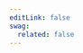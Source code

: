 ```yaml
---
editLink: false
swag:
  related: false
---
```


<SwagLanding>
    <template #title>Cart</template>
    <template #description>
        <p align='justify'>A well-designed cart can significantly impact customer's shopping experience. Shopware's cart functionality handles all cart operations with ease and efficiency while offering customers a smooth and hassle-free shopping journey. You have the flexibility to customize pricing calculations, discounts, cart line items, and even implement custom cart operations to meet your unique business needs.</p>
        <h1>Capabilities</h1>
    </template>
    <template #im>
        <img src="../../../public/landing/apps/cartstore.PNG"/>
    </template>
    <template #exposed>
        <SwagLandingCardList>
            <template #title>
                Get Ready To Elevate Your Online Store with Shopware's Feature-Rich Cart Functionalities
            </template>
            <template #cards>
                <SwagLandingCard link="/docs/guides/plugins/apps/app-scripts/cart-manipulation#calculating-the-cart">
                    <template #title>Calculate cart</template>
                    <template #sub><b>Auto-calculate - Total cost update with new products and discounts.</b></template>
                    <template #icon>
                        <HeroIcons.CalculatorIcon class="h-10 w-10 text-blue-500" />
                    </template>
                </SwagLandingCard>
                <SwagLandingCard link="/docs/guides/plugins/apps/app-scripts/cart-manipulation#line-items">
                    <template #title>Modify line items</template>
                    <template #sub><b>Customize selection - add or remove products items with ease.</b></template>
                    <template #icon>
                        <HeroIcons.EllipsisVerticalIcon class="h-10 w-10 text-blue-500" />
                    </template>
                </SwagLandingCard>
                <SwagLandingCard link="/docs/guides/plugins/apps/app-scripts/cart-manipulation#line-items">
                    <template #title>Calculate discounts</template>
                    <template #sub><b>Flexible discount options - Absolute or relative calculations.</b></template>
                    <template #icon>
                        <HeroIcons.ReceiptPercentIcon class="h-10 w-10 text-blue-500" />
                    </template>
                </SwagLandingCard>
                <SwagLandingCard link="/docs/guides/plugins/apps/app-scripts/cart-manipulation#price-definitions">
                    <template #title>Define prices</template>
                    <template #sub><b>Tailor prices to your needs - Set net, gross, currency and more.</b></template>
                    <template #icon>
                        <HeroIcons.CurrencyEuroIcon class="h-10 w-10 text-blue-500" />
                    </template>
                </SwagLandingCard>
                <SwagLandingCard link="/docs/guides/plugins/apps/app-scripts/cart-manipulation#add-custom-data-to-line-items">
                    <template #title>Add custom data</template>
                    <template #sub><b>Personalize orders - Add custom data to line items.</b></template>
                    <template #icon>
                        <HeroIcons.AdjustmentsHorizontalIcon class="h-10 w-10 text-blue-500" />
                    </template>
                </SwagLandingCard>
                <SwagLandingCard link="/docs/guides/plugins/apps/app-scripts/cart-manipulation#add-errors-and-notifications-to-the-cart">
                    <template #title>Display errors</template>
                    <template #sub><b>Raise errors - Avoid accidental cart checkout to ensure efficiency.</b></template>
                    <template #icon>
                        <HeroIcons.BugAntIcon class="h-10 w-10 text-blue-500" />
                    </template>
                </SwagLandingCard>
                <SwagLandingCard link="/docs/guides/plugins/apps/app-scripts/cart-manipulation#add-errors-and-notifications-to-the-cart">
                    <template #title>Generate notifications</template>
                    <template #sub><b>Enhance user experience - Notify with warnings and notices.</b></template>
                    <template #icon>
                        <HeroIcons.FlagIcon class="h-10 w-10 text-blue-500" />
                    </template>
                </SwagLandingCard>
                <SwagLandingCard link="/docs/guides/plugins/apps/app-scripts/cart-manipulation#rule-based-cart-scripts">
                    <template #title>Rule-based scripts</template>
                    <template #sub><b>Maximize control - Rule builder for ultimate cart manipulation.</b></template>
                    <template #icon>
                        <HeroIcons.Bars4Icon class="h-10 w-10 text-blue-500" />
                    </template>
                </SwagLandingCard>
                <SwagLandingCard link="/docs/guides/plugins/apps/app-scripts/cart-manipulation#rule-based-cart-scripts">
                    <template #title>Cart state</template>
                    <template #sub><b>Stay informed - Easily check if your cart is empty or loaded.</b></template>
                    <template #icon>
                        <HeroIcons.ArrowPathIcon class="h-10 w-10 text-blue-500" />
                    </template>
                </SwagLandingCard>
            </template>
        </SwagLandingCardList>
    <h1>Change the look</h1>
        <p>You can transform the appearance of your cart with our <a href="/docs/guides/plugins/plugins/storefront/customize-templates">Template extensions</a>. By extending or overriding the appearance of the default storefront cart, you can create a unique and visually stunning shopping experience for your customers. Please note that only our default storefront merchants can take benefit from this tool to enhance the presentation of their online store.</p>
    </template>
</SwagLanding>
